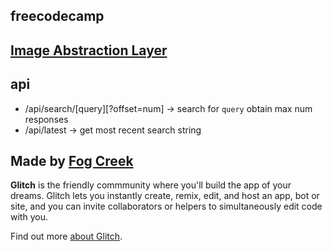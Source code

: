 ## freecodecamp
[Image Abstraction Layer](https://www.freecodecamp.org/challenges/image-search-abstraction-layer)
------------
## api
- /api/search/[query][?offset=num]  -> search for `query` obtain max num responses
- /api/latest -> get most recent search string 

  


Made by [Fog Creek](https://fogcreek.com/)
-------------------

**Glitch** is the friendly commmunity where you'll build the app of your dreams. Glitch lets you instantly create, remix, edit, and host an app, bot or site, and you can invite collaborators or helpers to simultaneously edit code with you.

Find out more [about Glitch](https://glitch.com/about).
